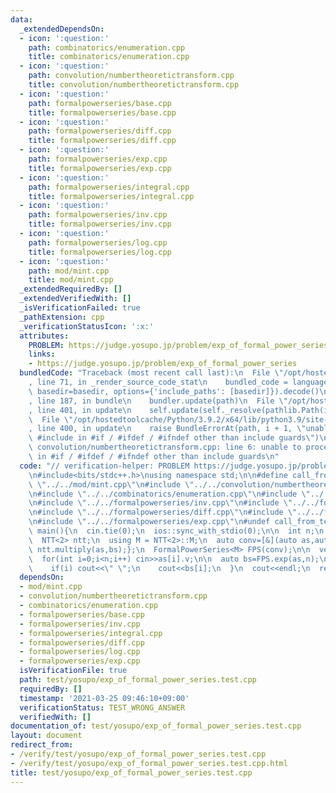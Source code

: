 ```yaml
---
data:
  _extendedDependsOn:
  - icon: ':question:'
    path: combinatorics/enumeration.cpp
    title: combinatorics/enumeration.cpp
  - icon: ':question:'
    path: convolution/numbertheoretictransform.cpp
    title: convolution/numbertheoretictransform.cpp
  - icon: ':question:'
    path: formalpowerseries/base.cpp
    title: formalpowerseries/base.cpp
  - icon: ':question:'
    path: formalpowerseries/diff.cpp
    title: formalpowerseries/diff.cpp
  - icon: ':question:'
    path: formalpowerseries/exp.cpp
    title: formalpowerseries/exp.cpp
  - icon: ':question:'
    path: formalpowerseries/integral.cpp
    title: formalpowerseries/integral.cpp
  - icon: ':question:'
    path: formalpowerseries/inv.cpp
    title: formalpowerseries/inv.cpp
  - icon: ':question:'
    path: formalpowerseries/log.cpp
    title: formalpowerseries/log.cpp
  - icon: ':question:'
    path: mod/mint.cpp
    title: mod/mint.cpp
  _extendedRequiredBy: []
  _extendedVerifiedWith: []
  _isVerificationFailed: true
  _pathExtension: cpp
  _verificationStatusIcon: ':x:'
  attributes:
    PROBLEM: https://judge.yosupo.jp/problem/exp_of_formal_power_series
    links:
    - https://judge.yosupo.jp/problem/exp_of_formal_power_series
  bundledCode: "Traceback (most recent call last):\n  File \"/opt/hostedtoolcache/Python/3.9.2/x64/lib/python3.9/site-packages/onlinejudge_verify/documentation/build.py\"\
    , line 71, in _render_source_code_stat\n    bundled_code = language.bundle(stat.path,\
    \ basedir=basedir, options={'include_paths': [basedir]}).decode()\n  File \"/opt/hostedtoolcache/Python/3.9.2/x64/lib/python3.9/site-packages/onlinejudge_verify/languages/cplusplus.py\"\
    , line 187, in bundle\n    bundler.update(path)\n  File \"/opt/hostedtoolcache/Python/3.9.2/x64/lib/python3.9/site-packages/onlinejudge_verify/languages/cplusplus_bundle.py\"\
    , line 401, in update\n    self.update(self._resolve(pathlib.Path(included), included_from=path))\n\
    \  File \"/opt/hostedtoolcache/Python/3.9.2/x64/lib/python3.9/site-packages/onlinejudge_verify/languages/cplusplus_bundle.py\"\
    , line 400, in update\n    raise BundleErrorAt(path, i + 1, \"unable to process\
    \ #include in #if / #ifdef / #ifndef other than include guards\")\nonlinejudge_verify.languages.cplusplus_bundle.BundleErrorAt:\
    \ convolution/numbertheoretictransform.cpp: line 6: unable to process #include\
    \ in #if / #ifdef / #ifndef other than include guards\n"
  code: "// verification-helper: PROBLEM https://judge.yosupo.jp/problem/exp_of_formal_power_series\n\
    \n#include<bits/stdc++.h>\nusing namespace std;\n\n#define call_from_test\n#include\
    \ \"../../mod/mint.cpp\"\n#include \"../../convolution/numbertheoretictransform.cpp\"\
    \n#include \"../../combinatorics/enumeration.cpp\"\n#include \"../../formalpowerseries/base.cpp\"\
    \n#include \"../../formalpowerseries/inv.cpp\"\n#include \"../../formalpowerseries/integral.cpp\"\
    \n#include \"../../formalpowerseries/diff.cpp\"\n#include \"../../formalpowerseries/log.cpp\"\
    \n#include \"../../formalpowerseries/exp.cpp\"\n#undef call_from_test\n\nsigned\
    \ main(){\n  cin.tie(0);\n  ios::sync_with_stdio(0);\n\n  int n;\n  cin>>n;\n\n\
    \  NTT<2> ntt;\n  using M = NTT<2>::M;\n  auto conv=[&](auto as,auto bs){return\
    \ ntt.multiply(as,bs);};\n  FormalPowerSeries<M> FPS(conv);\n\n  vector<M> as(n);\n\
    \  for(int i=0;i<n;i++) cin>>as[i].v;\n\n  auto bs=FPS.exp(as,n);\n  for(int i=0;i<n;i++){\n\
    \    if(i) cout<<\" \";\n    cout<<bs[i];\n  }\n  cout<<endl;\n  return 0;\n}\n"
  dependsOn:
  - mod/mint.cpp
  - convolution/numbertheoretictransform.cpp
  - combinatorics/enumeration.cpp
  - formalpowerseries/base.cpp
  - formalpowerseries/inv.cpp
  - formalpowerseries/integral.cpp
  - formalpowerseries/diff.cpp
  - formalpowerseries/log.cpp
  - formalpowerseries/exp.cpp
  isVerificationFile: true
  path: test/yosupo/exp_of_formal_power_series.test.cpp
  requiredBy: []
  timestamp: '2021-03-25 09:46:10+09:00'
  verificationStatus: TEST_WRONG_ANSWER
  verifiedWith: []
documentation_of: test/yosupo/exp_of_formal_power_series.test.cpp
layout: document
redirect_from:
- /verify/test/yosupo/exp_of_formal_power_series.test.cpp
- /verify/test/yosupo/exp_of_formal_power_series.test.cpp.html
title: test/yosupo/exp_of_formal_power_series.test.cpp
---
```


